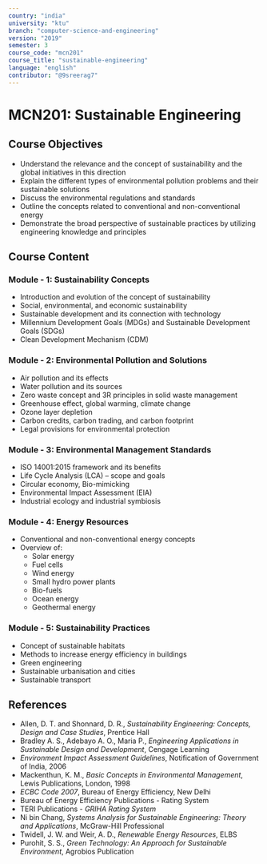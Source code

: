 ```yaml
---
country: "india"
university: "ktu"
branch: "computer-science-and-engineering"
version: "2019"
semester: 3
course_code: "mcn201"
course_title: "sustainable-engineering"
language: "english"
contributor: "@9sreerag7"
---
```


# MCN201: Sustainable Engineering

## Course Objectives

* Understand the relevance and the concept of sustainability and the global initiatives in this direction  
* Explain the different types of environmental pollution problems and their sustainable solutions  
* Discuss the environmental regulations and standards  
* Outline the concepts related to conventional and non-conventional energy  
* Demonstrate the broad perspective of sustainable practices by utilizing engineering knowledge and principles  

## Course Content

### Module - 1: Sustainability Concepts
* Introduction and evolution of the concept of sustainability  
* Social, environmental, and economic sustainability  
* Sustainable development and its connection with technology  
* Millennium Development Goals (MDGs) and Sustainable Development Goals (SDGs)  
* Clean Development Mechanism (CDM)  

### Module - 2: Environmental Pollution and Solutions
* Air pollution and its effects  
* Water pollution and its sources  
* Zero waste concept and 3R principles in solid waste management  
* Greenhouse effect, global warming, climate change  
* Ozone layer depletion  
* Carbon credits, carbon trading, and carbon footprint  
* Legal provisions for environmental protection  

### Module - 3: Environmental Management Standards
* ISO 14001:2015 framework and its benefits  
* Life Cycle Analysis (LCA) – scope and goals  
* Circular economy, Bio-mimicking  
* Environmental Impact Assessment (EIA)  
* Industrial ecology and industrial symbiosis  

### Module - 4: Energy Resources
* Conventional and non-conventional energy concepts  
* Overview of:
  - Solar energy  
  - Fuel cells  
  - Wind energy  
  - Small hydro power plants  
  - Bio-fuels  
  - Ocean energy  
  - Geothermal energy  

### Module - 5: Sustainability Practices
* Concept of sustainable habitats  
* Methods to increase energy efficiency in buildings  
* Green engineering  
* Sustainable urbanisation and cities  
* Sustainable transport  

## References

* Allen, D. T. and Shonnard, D. R., *Sustainability Engineering: Concepts, Design and Case Studies*, Prentice Hall  
* Bradley A. S., Adebayo A. O., Maria P., *Engineering Applications in Sustainable Design and Development*, Cengage Learning  
* *Environment Impact Assessment Guidelines*, Notification of Government of India, 2006  
* Mackenthun, K. M., *Basic Concepts in Environmental Management*, Lewis Publications, London, 1998  
* *ECBC Code 2007*, Bureau of Energy Efficiency, New Delhi  
* Bureau of Energy Efficiency Publications - Rating System  
* TERI Publications - *GRIHA Rating System*  
* Ni bin Chang, *Systems Analysis for Sustainable Engineering: Theory and Applications*, McGraw-Hill Professional  
* Twidell, J. W. and Weir, A. D., *Renewable Energy Resources*, ELBS  
* Purohit, S. S., *Green Technology: An Approach for Sustainable Environment*, Agrobios Publication  

